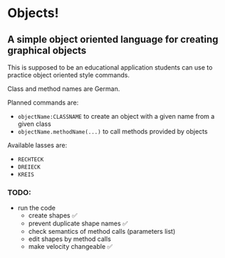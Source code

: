 # Objects!
## A simple object oriented language for creating graphical objects

This is supposed to be an educational application students can use to practice object oriented style commands.

Class and method names are German.

Planned commands are:
 - `objectName:CLASSNAME` to create an object with a given name from a given class
 - `objectName.methodName(...)` to call methods provided by objects
  
Available lasses are:
 - `RECHTECK`
 - `DREIECK`
 - `KREIS`

### TODO:
 - run the code
   - create shapes ✅
   - prevent duplicate shape names ✅
   - check semantics of method calls (parameters list)
   - edit shapes by method calls
   - make velocity changeable ✅